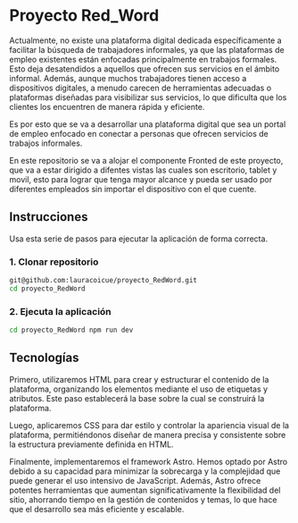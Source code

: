 # Proyecto Red_Word

Actualmente, no existe una plataforma digital dedicada específicamente a facilitar la búsqueda de trabajadores informales, ya que las plataformas de empleo existentes están enfocadas principalmente en trabajos formales. Esto deja desatendidos a aquellos que ofrecen sus servicios en el ámbito informal. Además, aunque muchos trabajadores tienen acceso a dispositivos digitales, a menudo carecen de herramientas adecuadas o plataformas diseñadas para visibilizar sus servicios, lo que dificulta que los clientes los encuentren de manera rápida y eficiente.

Es por esto que se va a desarrollar una plataforma digital que sea un portal de empleo enfocado en conectar a personas que ofrecen servicios de trabajos informales. 

En este repositorio se va a alojar el componente Fronted de este proyecto, que va a estar dirigido a difentes vistas las cuales son escritorio, tablet y movil, esto para lograr que tenga mayor alcance y pueda ser usado por diferentes empleados sin importar el dispositivo con el que cuente.


## Instrucciones

Usa esta serie de pasos para ejecutar la aplicación de forma correcta.

### 1. Clonar repositorio
```sh
git@github.com:lauracoicue/proyecto_RedWord.git
cd proyecto_RedWord
```

### 2. Ejecuta la aplicación
```sh
cd proyecto_RedWord npm run dev

```

## Tecnologías

Primero, utilizaremos HTML para crear y estructurar el contenido de la plataforma, organizando los elementos mediante el uso de etiquetas y atributos. Este paso establecerá la base sobre la cual se construirá la plataforma.

Luego, aplicaremos CSS para dar estilo y controlar la apariencia visual de la plataforma, permitiéndonos diseñar de manera precisa y consistente sobre la estructura previamente definida en HTML.

Finalmente, implementaremos el framework Astro. Hemos optado por Astro debido a su capacidad para minimizar la sobrecarga y la complejidad que puede generar el uso intensivo de JavaScript. Además, Astro ofrece potentes herramientas que aumentan significativamente la flexibilidad del sitio, ahorrando tiempo en la gestión de contenidos y temas, lo que hace que el desarrollo sea más eficiente y escalable.


